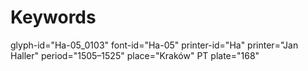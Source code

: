 # Keywords
glyph-id="Ha-05_0103"
font-id="Ha-05"
printer-id="Ha"
printer="Jan Haller"
period="1505–1525"
place="Kraków"
PT plate="168"

